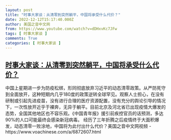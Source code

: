 ```yaml
---
layout: post
title: "时事大家谈：从清零到突然躺平，中国将承受什么代价？"
date: 2022-12-12T15:17:40.000Z
author: 美国之音中文网
from: https://www.youtube.com/watch?v=dDHxvKc7JFw
tags: [ 时事大家谈 ]
comments: True
categories: [ 时事大家谈 ]
---
```

<!--1670858260000-->
[时事大家谈：从清零到突然躺平，中国将承受什么代价？](https://www.youtube.com/watch?v=dDHxvKc7JFw)
------

<div>
中国上星期进一步为防疫松绑，形同彻底放弃习近平的动态清零政策。从严防死守到全面放开，这种短期内几乎180度的政策逆转全球罕见。观察人士担心，在没有研制或引起先进疫苗，没有进行合理的医疗资源配置，没有充分的舆论引导的情况下，一次性放开近乎于裸奔，无异于躺平。目前北京及河北省已出现疫情大爆发的态势，全国其他地区也不容乐观。《中国青年报》援引前疾控官员的话预测，多达90%的人口可能最终会感染新冠病毒。 经历了三年折腾之后疫情终于大面积爆发，动态清零一败涂地，中国将为此付出什么代价？美国之音中文网视频 - https://www.voachinese.com/a/6872607.html
</div>

